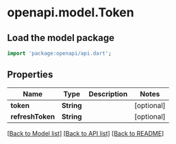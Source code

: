 # openapi.model.Token

## Load the model package

```dart
import 'package:openapi/api.dart';
```

## Properties

Name | Type | Description | Notes
------------ | ------------- | ------------- | -------------
**token** | **String** |  | [optional]
**refreshToken** | **String** |  | [optional]

[[Back to Model list]](../README.md#documentation-for-models) [[Back to API list]](../README.md#documentation-for-api-endpoints) [[Back to README]](../README.md)
